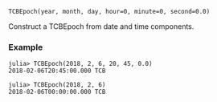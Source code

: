 ```
TCBEpoch(year, month, day, hour=0, minute=0, second=0.0)
```

Construct a TCBEpoch from date and time components.

### Example

```jldoctest; setup = :(using AstroTime)
julia> TCBEpoch(2018, 2, 6, 20, 45, 0.0)
2018-02-06T20:45:00.000 TCB

julia> TCBEpoch(2018, 2, 6)
2018-02-06T00:00:00.000 TCB
```
